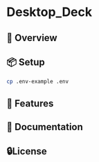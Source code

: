 # Desktop_Deck

## 👀 Overview

## 📦 Setup
```bash
cp .env-example .env
```
## 🚀 Features

## 📜 Documentation

## 🔒License

